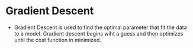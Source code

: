 # Gradient Descent

- Gradient Descent is used to find the optimal parameter that fit the data to a model. Gradient descent begins wiht a guess and then optimizes until the cost function in minimized.